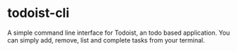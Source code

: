 # todoist-cli
A simple command line interface for Todoist, an todo based application. You can simply add, remove, list and complete tasks from your terminal.